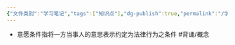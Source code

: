 ```yaml
---
{"文件类别":"学习笔记","tags":["知识点"],"dg-publish":true,"permalink":"/学习笔记/知识点cheese/意愿条件/","dgPassFrontmatter":true}
---
```


- 意愿条件指将一方当事人的意思表示约定为法律行为之条件 #背诵/概念 